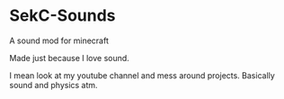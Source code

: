 # SekC-Sounds
A sound mod for minecraft

Made just because I love sound.

I mean look at my youtube channel and mess around projects. Basically sound and physics atm.